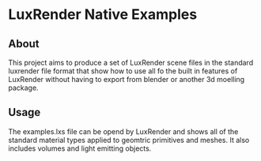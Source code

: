 # LuxRender Native Examples

## About

This project aims to produce a set of LuxRender scene files in the standard luxrender file format that show how to use all fo the built in features of LuxRender without having to export from blender or another 3d moelling package.

## Usage

The examples.lxs file can be opend by LuxRender and shows all of the standard material types applied to geomtric primitives and meshes.  It also includes volumes and light emitting objects.